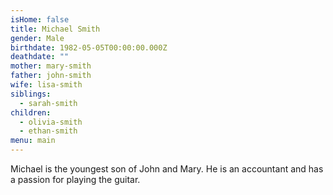 ```yaml
---
isHome: false
title: Michael Smith
gender: Male
birthdate: 1982-05-05T00:00:00.000Z
deathdate: ""
mother: mary-smith
father: john-smith
wife: lisa-smith
siblings:
  - sarah-smith
children:
  - olivia-smith
  - ethan-smith
menu: main
---
```

Michael is the youngest son of John and Mary. He is an accountant and has a passion for playing the guitar.